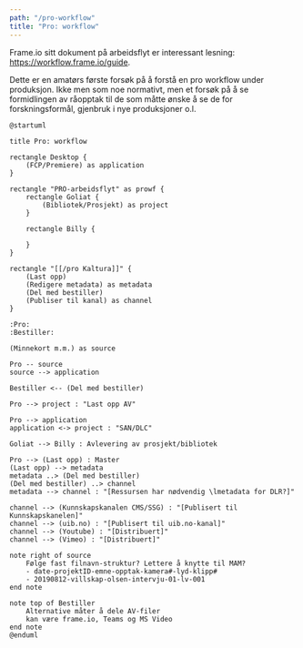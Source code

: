 ```yaml
---
path: "/pro-workflow"
title: "Pro: workflow"
---
```


Frame.io sitt dokument på arbeidsflyt er interessant lesning: https://workflow.frame.io/guide.

Dette er en amatørs første forsøk på å forstå en pro workflow under produksjon. Ikke men som noe normativt, men et forsøk på å se formidlingen av råopptak til de som måtte ønske å se de for forskningsformål, gjenbruk i nye produksjoner o.l.

```plantuml 
@startuml

title Pro: workflow

rectangle Desktop {
    (FCP/Premiere) as application
}

rectangle "PRO-arbeidsflyt" as prowf {
    rectangle Goliat {
        (Bibliotek/Prosjekt) as project
    }

    rectangle Billy {

    }
}

rectangle "[[/pro Kaltura]]" {
    (Last opp)
    (Redigere metadata) as metadata
    (Del med bestiller)
    (Publiser til kanal) as channel
}

:Pro:
:Bestiller:

(Minnekort m.m.) as source

Pro -- source
source --> application

Bestiller <-- (Del med bestiller)

Pro --> project : "Last opp AV"

Pro --> application
application <-> project : "SAN/DLC"

Goliat --> Billy : Avlevering av prosjekt/bibliotek

Pro --> (Last opp) : Master
(Last opp) --> metadata
metadata ..> (Del med bestiller)
(Del med bestiller) ..> channel
metadata --> channel : "[Ressursen har nødvendig \lmetadata for DLR?]"

channel --> (Kunnskapskanalen CMS/SSG) : "[Publisert til Kunnskapskanelen]"
channel --> (uib.no) : "[Publisert til uib.no-kanal]"
channel --> (Youtube) : "[Distribuert]"
channel --> (Vimeo) : "[Distribuert]"

note right of source
    Følge fast filnavn-struktur? Lettere å knytte til MAM?
    - date-projektID-emne-opptak-kamera#-lyd-klipp#
    - 20190812-villskap-olsen-intervju-01-lv-001
end note

note top of Bestiller 
    Alternative måter å dele AV-filer
    kan være frame.io, Teams og MS Video
end note
@enduml
```